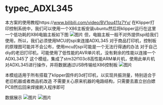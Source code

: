 # typec_ADXL345
本方案的使用教程https://www.bilibili.com/video/BV1ou411z7Yv/
在Klipper打印控制系统中，我们可以使用一个X86主板安装ubuntu然后将klipper运行在这里
一个低功耗的X86电脑主板如下图
![图片](https://user-images.githubusercontent.com/53431902/168425022-f5353120-8198-4d3e-9086-91f06b066501.png)
但，电脑主板一般不对外提供spi给我们使用，所以，我们必须使用MCU的spi来连接ADXL345
对于商品打印机，控制板的原理图可能并不会公布，使用mcu的spi可能是一个无法行得通的办法
对于自己diy的老旧打印机，可能使用了低性能的AVR单片机，没有剩余的性能以连接一个ADXL345了
这个模组，集成了stm32f103c8高性能ARM单片机，使用此单片机对ADXL345进行操作，并将数据通过USB传输给X86控制板
![图片](https://user-images.githubusercontent.com/53431902/168425228-30f2f151-d220-42e4-b611-f589e2e4b367.png)

本模组适用于所有搭载了klipper固件的3d打印机，以实现共振测量，特别适合于老旧机器或者商品机改造
不需要关心原来机器的电路结构，只需要去嘉立创白嫖PCB然后回来焊接刷入程序即可

数据展示
![图片](https://user-images.githubusercontent.com/53431902/168425281-243704b4-f7d5-4e40-b346-39ddbc3e2d1b.png)
![图片](https://user-images.githubusercontent.com/53431902/168425290-136ecc6d-3f16-4898-ae2f-3a28c459fe0d.png)
